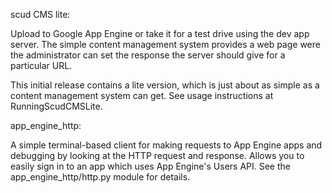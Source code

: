 scud CMS lite:

Upload to Google App Engine or take it for a test drive using the dev app server. The simple content management system provides a web page were the administrator can set the response the server should give for a particular URL.

This initial release contains a lite version, which is just about as simple as a content management system can get. See usage instructions at RunningScudCMSLite.

app\_engine\_http:

A simple terminal-based client for making requests to App Engine apps and debugging by looking at the HTTP request and response. Allows you to easily sign in to an app which uses App Engine's Users API. See the app\_engine\_http/http.py module for details.